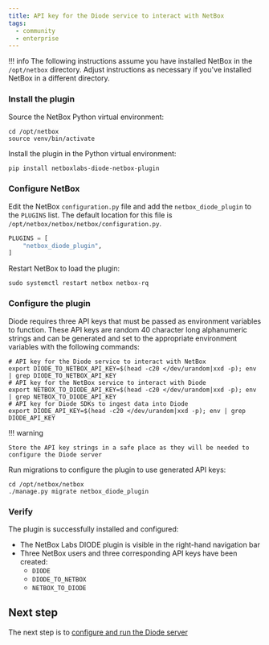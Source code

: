 ```yaml
---
title: API key for the Diode service to interact with NetBox
tags:
  - community
  - enterprise
---
```


!!! info
    The following instructions assume you have installed NetBox in the `/opt/netbox` directory. Adjust instructions as necessary if you've installed NetBox in a different directory. 

### Install the plugin

Source the NetBox Python virtual environment:

```shell
cd /opt/netbox
source venv/bin/activate
```

Install the plugin in the Python virtual environment:

```bash
pip install netboxlabs-diode-netbox-plugin
```

### Configure NetBox

Edit the NetBox `configuration.py` file and add the `netbox_diode_plugin` to the `PLUGINS` list. The default location for this file is `/opt/netbox/netbox/netbox/configuration.py`.

```python
PLUGINS = [
    "netbox_diode_plugin",
]
```

Restart NetBox to load the plugin:

```
sudo systemctl restart netbox netbox-rq
```

### Configure the plugin

Diode requires three API keys that must be passed as environment variables to function. These API keys are random 40 character long alphanumeric strings and can be generated and set to the appropriate environment variables with the following commands:

```shell
# API key for the Diode service to interact with NetBox
export DIODE_TO_NETBOX_API_KEY=$(head -c20 </dev/urandom|xxd -p); env | grep DIODE_TO_NETBOX_API_KEY
# API key for the NetBox service to interact with Diode
export NETBOX_TO_DIODE_API_KEY=$(head -c20 </dev/urandom|xxd -p); env | grep NETBOX_TO_DIODE_API_KEY
# API key for Diode SDKs to ingest data into Diode
export DIODE_API_KEY=$(head -c20 </dev/urandom|xxd -p); env | grep DIODE_API_KEY
```

!!! warning

    Store the API key strings in a safe place as they will be needed to configure the Diode server

Run migrations to configure the plugin to use generated API keys:

```shell
cd /opt/netbox/netbox
./manage.py migrate netbox_diode_plugin
```

### Verify

The plugin is successfully installed and configured:

- The NetBox Labs DIODE plugin is visible in the right-hand navigation bar
- Three NetBox users and three corresponding API keys have been created:
    - `DIODE`
    - `DIODE_TO_NETBOX`
    - `NETBOX_TO_DIODE`

## Next step

The next step is to [configure and run the Diode server](diode-server.md)